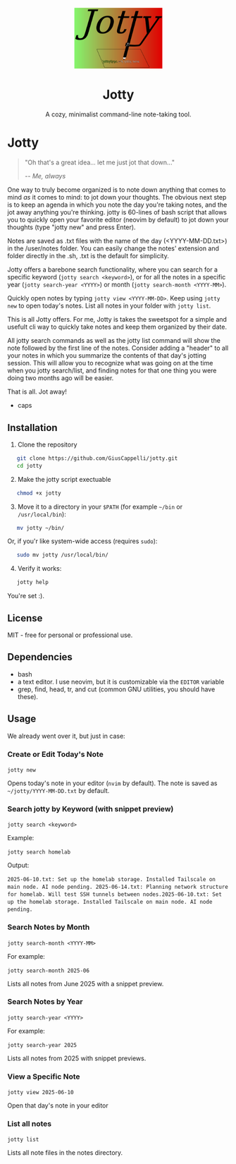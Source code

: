 <p align="center">
  <img src="logo.png" alt="Jotty Logo" width="200"/>
</p>

<h1 align="center">Jotty</h1>

<p align="center">
  A cozy, minimalist command-line note-taking tool.
</p>

# Jotty

> "Oh that's a great idea... let me just jot that down..."
>
> -- <cite> Me, always </cite>

One way to truly become organized is to note down anything that comes to mind *as* it comes to mind: to jot down your thoughts. The obvious next step is to keep an agenda in which you note the day you're taking notes, and the jot away anything you're thinking. jotty is 60-lines of bash script that allows you to quickly open your favorite editor (neovim by default) to jot down your thoughts (type "jotty new" and press Enter).

Notes are saved as .txt files with the name of the day (<YYYY-MM-DD.txt>) in the /user/notes folder. You can easily change the notes' extension and folder directly in the .sh, .txt is the default for simplicity.

Jotty offers a barebone search functionality, where you can search for a specific keyword (`jotty search <keyword>`), or for all the notes in a specific year (`jotty search-year <YYYY>`) or month (`jotty search-month <YYYY-MM>`).

Quickly open notes by typing `jotty view <YYYY-MM-DD>`. Keep using `jotty new` to open today's notes. List all notes in your folder with `jotty list`. 

This is all Jotty offers. For me, Jotty is takes the sweetspot for a simple and usefult cli way to quickly take notes and keep them organized by their date. 

All jotty search commands as well as the jotty list command will show the note followed by the first line of the notes. Consider adding a "header" to all your notes in which you summarize the contents of that day's jotting session. This will allow you to recognize what was going on at the time when you jotty search/list, and finding notes for that one thing you were doing two months ago will be easier.

That is all. Jot away!
- caps


## Installation
1. Clone the repository
```bash
   git clone https://github.com/GiusCappelli/jotty.git
   cd jotty
```

2. Make the jotty script exectuable
```bash
   chmod +x jotty
```

3. Move it to a directory in your `$PATH` (for example `~/bin` or `/usr/local/bin`):

```bash
   mv jotty ~/bin/
```
Or, if you'r like system-wide access (requires `sudo`):

```bash
   sudo mv jotty /usr/local/bin/
```

4. Verify it works:
```bash
   jotty help
```
You're set :).

## License
MIT - free for personal or professional use.

## Dependencies
- bash
- a text editor. I use neovim, but it is customizable via the `EDITOR` variable
- grep, find, head, tr, and cut (common GNU utilities, you should have these).

## Usage

We already went over it, but just in case: 

### Create or Edit Today's Note

`jotty new`

Opens today's note in your editor (`nvim` by default). The note is saved as `~/jotty/YYYY-MM-DD.txt` by default.

### Search jotty by Keyword (with snippet preview)

`jotty search <keyword>`

Example:

`jotty search homelab`

Output:

`2025-06-10.txt: Set up the homelab storage. Installed Tailscale on main node. AI node pending.
2025-06-14.txt: Planning network structure for homelab. Will test SSH tunnels between nodes.2025-06-10.txt: Set up the homelab storage. Installed Tailscale on main node. AI node pending.`

### Search Notes by Month

`jotty search-month <YYYY-MM>`

For example:

`jotty search-month 2025-06`

Lists all notes from June 2025 with a snippet preview.


### Search Notes by Year

`jotty search-year <YYYY>`

For example:

`jotty search-year 2025`

Lists all notes from 2025 with snippet previews.

### View a Specific Note

`jotty view 2025-06-10`

Open that day's note in your editor

### List all notes

`jotty list`

Lists all note files in the notes directory. 
